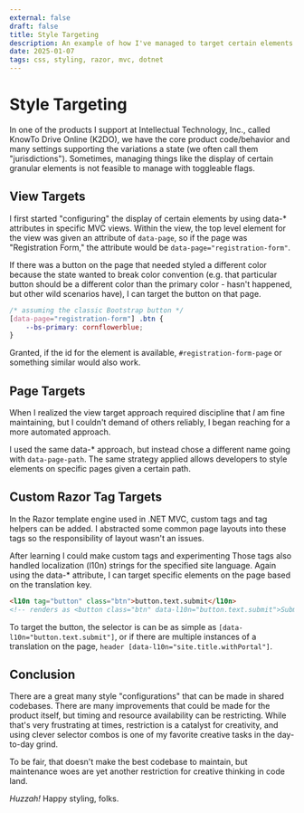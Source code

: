 ```yaml
---
external: false
draft: false
title: Style Targeting
description: An example of how I've managed to target certain elements on shared pages for different clients.
date: 2025-01-07
tags: css, styling, razor, mvc, dotnet
---
```


# Style Targeting

In one of the products I support at Intellectual Technology, Inc., called KnowTo Drive Online (K2DO), we have the core product code/behavior and many settings supporting the variations a state (we often call them "jurisdictions"). Sometimes, managing things like the display of certain granular elements is not feasible to manage with toggleable flags.

## View Targets

I first started "configuring" the display of certain elements by using data-* attributes in specific MVC views. Within the view, the top level element for the view was given an attribute of `data-page`, so if the page was "Registration Form," the attribute would be `data-page="registration-form"`.

If there was a button on the page that needed styled a different color because the state wanted to break color convention (e.g. that particular button should be a different color than the primary color - hasn't happened, but other wild scenarios have), I can target the button on that page.

```css
/* assuming the classic Bootstrap button */
[data-page="registration-form"] .btn {
    --bs-primary: cornflowerblue;
}
```

Granted, if the id for the element is available, `#registration-form-page` or something similar would also work.

## Page Targets

When I realized the view target approach required discipline that *I* am fine maintaining, but I couldn't demand of others reliably, I began reaching for a more automated approach.

I used the same data-* approach, but instead chose a different name going with `data-page-path`. The same strategy applied allows developers to style elements on specific pages given a certain path.

## Custom Razor Tag Targets

In the Razor template engine used in .NET MVC, custom tags and tag helpers can be added. I abstracted some common page layouts into these tags so the responsibility of layout wasn't an issues.

After learning I could make custom tags and experimenting  Those tags also handled localization (l10n) strings for the specified site language. Again using the data-* attribute, I can target specific elements on the page based on the translation key.

```html
<l10n tag="button" class="btn">button.text.submit</l10n>
<!-- renders as <button class="btn" data-l10n="button.text.submit">Submit</button> -->
```

To target the button, the selector is can be as simple as `[data-l10n="button.text.submit"]`, or if there are multiple instances of a translation on the page, `header [data-l10n="site.title.withPortal"]`.

## Conclusion

There are a great many style "configurations" that can be made in shared codebases. There are many improvements that could be made for the product itself, but timing and resource availability can be restricting. While that's very frustrating at times, restriction is a catalyst for creativity, and using clever selector combos is one of my favorite creative tasks in the day-to-day grind.

To be fair, that doesn't make the best codebase to maintain, but maintenance woes are yet another restriction for creative thinking in code land.

*Huzzah!* Happy styling, folks.
